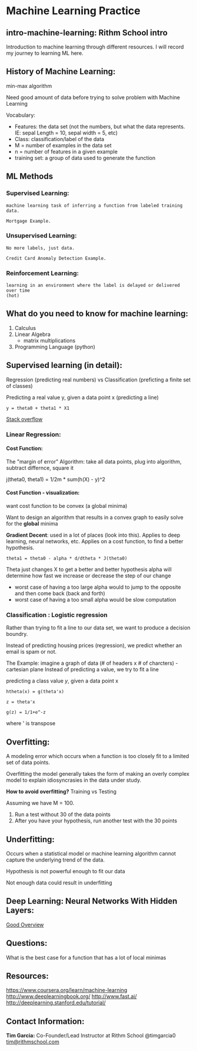 # Machine Learning Practice

## intro-machine-learning: Rithm School intro
Introduction to machine learning through different resources.
I will record my journey to learning ML here. 

## History of Machine Learning:
min-max algorithm

Need good amount of data before trying to solve problem with Machine Learning

Vocabulary:
- Features: the data set (not the numbers, but what the data represents. IE: sepal Length = 10, sepal width = 5, etc)
- Class: classification/label of the data
- M = number of examples in the data set
- n = number of features in a given example
- training set: a group of data used to generate the function 

## ML Methods
### Supervised Learning:
    machine learning task of inferring a function from labeled training data.

    Mortgage Example.

### Unsupervised Learning:
    No more labels, just data.

    Credit Card Anomaly Detection Example.

### Reinforcement Learning:
    learning in an environment where the label is delayed or delivered over time
    (hot)

## What do you need to know for machine learning:
1. Calculus
2. Linear Algebra
    - matrix multiplications
3. Programming Language (python)

## Supervised learning (in detail):

Regression (predicting real numbers) vs Classification (preficting a finite set of classes)

Predicting a real value y, given a data point x (predicting a line)

```plaintext
y = theta0 + theta1 * X1
```

[Stack overflow](https://stackoverflow.com/questions/12146914/what-is-the-difference-between-linear-regression-and-logistic-regression)

### Linear Regression:

#### Cost Function:
The "margin of error"
Algorithm: take all data points, plug into algorithm, subtract differnce, square it

j(theta0, theta1) = 1/2m * sum(h(X) - y)^2 

#### Cost Function - visualization:
want cost function to be convex (a global minima)

Want to design an algorithm that results in a convex graph to easily solve for the **global** minima 

**Gradient Decent**: used in a lot of places (look into this). Applies to deep learning, neural networks, etc. Applies on a cost function, to find a better hypothesis.

```plaintext
theta1 = theta0 - alpha * d/dtheta * J(theta0)
```

Theta just changes X to get a better and better hypothesis 
alpha will determine how fast we increase or decrease the step of our change
- worst case of having a too large alpha would to jump to the opposite and then come back (back and forth)
- worst case of having a too small alpha would be slow computation

### Classification : Logistic regression 
Rather than trying to fit a line to our data set, we want to produce a decision boundry.

Instead of predicting housing prices (regression), we predict whether an email is spam or not. 

The Example:
    imagine a graph of data (# of headers x # of charcters) - cartesian plane
    Instead of predicting a value, we try to fit a line

predicting a class value *y*, given a data point x

```plaintext
htheta(x) = g(theta'x)

z = theta'x

g(z) = 1/1+e^-z
```
where ' is transpose


## Overfitting:
A modeling error which occurs when a function is too closely fit to a limited set of data points. 

Overfitting the model generally takes the form of making an overly complex model to explain idiosyncrasies in the data under study.

**How to avoid overfitting?**
Training vs Testing

Assuming we have M = 100. 
1. Run a test without 30 of the data points
2. After you have your hypothesis, run another test with the 30 points

## Underfitting:
Occurs when a statistical model or machine learning algorithm cannot capture the underlying trend of the data.

Hypothesis is not powerful enough to fit our data

Not enough data could result in underfitting 

## Deep Learning: Neural Networks With Hidden Layers:

[Good Overview](http://machinelearningmastery.com/what-is-deep-learning/)

## Questions:

What is the best case for a function that has a lot of local minimas

## Resources:
https://www.coursera.org/learn/machine-learning
http://www.deeplearningbook.org/
http://www.fast.ai/
http://deeplearning.stanford.edu/tutorial/

## Contact Information:
**Tim Garcia:**
Co-Founder/Lead Instructor at Rithm School
@timgarcia0     tim@rithmschool.com

